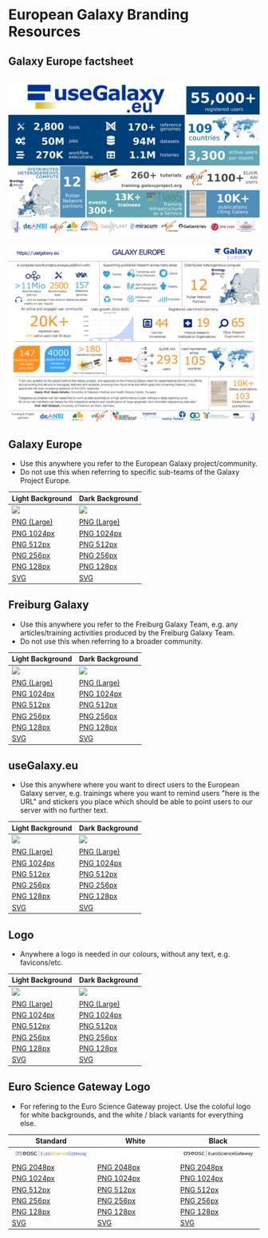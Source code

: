 # European Galaxy Branding Resources

## Galaxy Europe factsheet

![factsheet](factsheet/factsheet_automatable_eu.png)
------
![factsheet](factsheet/factsheet.png)
 

## Galaxy Europe

- Use this anywhere you refer to the European Galaxy project/community.
- Do not use this when referring to specific sub-teams of the Galaxy Project Europe.

Light Background                           | Dark Background
----------------------------------------   | ----
![](./galaxy-eu/galaxy-eu.256.png)         | ![](./galaxy-eu.inv/galaxy-eu.inv.256.png)
[PNG (Large)](galaxy-eu/galaxy-eu.png)     | [PNG (Large)](galaxy-eu.inv/galaxy-eu.inv.png)
[PNG 1024px](galaxy-eu/galaxy-eu.1024.png) | [PNG 1024px](galaxy-eu.inv/galaxy-eu.inv.1024.png)
[PNG 512px](galaxy-eu/galaxy-eu.512.png)   | [PNG 512px](galaxy-eu.inv/galaxy-eu.inv.512.png)
[PNG 256px](galaxy-eu/galaxy-eu.256.png)   | [PNG 256px](galaxy-eu.inv/galaxy-eu.inv.256.png)
[PNG 128px](galaxy-eu/galaxy-eu.128.png)   | [PNG 128px](galaxy-eu.inv/galaxy-eu.inv.128.png)
[SVG](./galaxy-eu.svg)                     | [SVG](galaxy-eu.inv.svg)

## Freiburg Galaxy

- Use this anywhere you refer to the Freiburg Galaxy Team, e.g. any articles/training activities produced by the Freiburg Galaxy Team.
- Do not use this when referring to a broader community.

Light Background                                       | Dark Background
----------------------------------------               | ----
![](./freiburg-galaxy/freiburg-galaxy.256.png)         | ![](./freiburg-galaxy.inv/freiburg-galaxy.inv.256.png)
[PNG (Large)](freiburg-galaxy/freiburg-galaxy.png)     | [PNG (Large)](freiburg-galaxy.inv/freiburg-galaxy.inv.png)
[PNG 1024px](freiburg-galaxy/freiburg-galaxy.1024.png) | [PNG 1024px](freiburg-galaxy.inv/freiburg-galaxy.inv.1024.png)
[PNG 512px](freiburg-galaxy/freiburg-galaxy.512.png)   | [PNG 512px](freiburg-galaxy.inv/freiburg-galaxy.inv.512.png)
[PNG 256px](freiburg-galaxy/freiburg-galaxy.256.png)   | [PNG 256px](freiburg-galaxy.inv/freiburg-galaxy.inv.256.png)
[PNG 128px](freiburg-galaxy/freiburg-galaxy.128.png)   | [PNG 128px](freiburg-galaxy.inv/freiburg-galaxy.inv.128.png)
[SVG](./freiburg-galaxy.svg)                           | [SVG](freiburg-galaxy.inv.svg)

## useGalaxy.eu

- Use this anywhere where you want to direct users to the European Galaxy server, e.g. trainings where you want to remind users "here is the URL" and stickers you
  place which should be able to point users to our server with no further text.

Light Background                                 | Dark Background
----------------------------------------         | ----
![](./useGalaxy.eu/useGalaxy.eu.256.png)         | ![](./useGalaxy.eu.inv/useGalaxy.eu.inv.256.png)
[PNG (Large)](useGalaxy.eu/useGalaxy.eu.png)     | [PNG (Large)](useGalaxy.eu.inv/useGalaxy.eu.inv.png)
[PNG 1024px](useGalaxy.eu/useGalaxy.eu.1024.png) | [PNG 1024px](useGalaxy.eu.inv/useGalaxy.eu.inv.1024.png)
[PNG 512px](useGalaxy.eu/useGalaxy.eu.512.png)   | [PNG 512px](useGalaxy.eu.inv/useGalaxy.eu.inv.512.png)
[PNG 256px](useGalaxy.eu/useGalaxy.eu.256.png)   | [PNG 256px](useGalaxy.eu.inv/useGalaxy.eu.inv.256.png)
[PNG 128px](useGalaxy.eu/useGalaxy.eu.128.png)   | [PNG 128px](useGalaxy.eu.inv/useGalaxy.eu.inv.128.png)
[SVG](./useGalaxy.eu.svg)                        | [SVG](useGalaxy.eu.inv.svg)

## Logo

- Anywhere a logo is needed in our colours, without any text, e.g. favicons/etc.

Light Background                                     | Dark Background
----------------------------------------             | ----
![](./galaxy-eu-logo/galaxy-eu-logo.256.png)         | ![](./galaxy-eu-logo.inv/galaxy-eu-logo.inv.256.png)
[PNG (Large)](galaxy-eu-logo/galaxy-eu-logo.png)     | [PNG (Large)](galaxy-eu-logo.inv/galaxy-eu-logo.inv.png)
[PNG 1024px](galaxy-eu-logo/galaxy-eu-logo.1024.png) | [PNG 1024px](galaxy-eu-logo.inv/galaxy-eu-logo.inv.1024.png)
[PNG 512px](galaxy-eu-logo/galaxy-eu-logo.512.png)   | [PNG 512px](galaxy-eu-logo.inv/galaxy-eu-logo.inv.512.png)
[PNG 256px](galaxy-eu-logo/galaxy-eu-logo.256.png)   | [PNG 256px](galaxy-eu-logo.inv/galaxy-eu-logo.inv.256.png)
[PNG 128px](galaxy-eu-logo/galaxy-eu-logo.128.png)   | [PNG 128px](galaxy-eu-logo.inv/galaxy-eu-logo.inv.128.png)
[SVG](./galaxy-eu-logo.svg)                          | [SVG](galaxy-eu-logo.inv.svg)

## Euro Science Gateway Logo

- For refering to the Euro Science Gateway project. Use the coloful logo for white backgrounds, and the white / black variants for everything else.

Standard                                                              | White                                                                       | Black
--------------------------------------------------------------------- | --------------------------------------------------------------------------- | -------------------------------------
![](euro-science-gateway\eosc_euro_science_gateway.256.png)           | ![](euro-science-gateway\eosc_euro_science_gateway_white.256.png)           | ![](euro-science-gateway\eosc_euro_science_gateway_black.256.png)
[PNG 2048px](euro-science-gateway\eosc_euro_science_gateway.2048.png) | [PNG 2048px](euro-science-gateway\eosc_euro_science_gateway_white.2048.png) | [PNG 2048px](euro-science-gateway\eosc_euro_science_gateway_black.2048.png)
[PNG 1024px](euro-science-gateway\eosc_euro_science_gateway.1024.png) | [PNG 1024px](euro-science-gateway\eosc_euro_science_gateway_white.1024.png) | [PNG 1024px](euro-science-gateway\eosc_euro_science_gateway_black.1024.png)
[PNG 512px](euro-science-gateway\eosc_euro_science_gateway.512.png)   | [PNG 512px](euro-science-gateway\eosc_euro_science_gateway_white.512.png)   | [PNG 512px](euro-science-gateway\eosc_euro_science_gateway_black.512.png)
[PNG 256px](euro-science-gateway\eosc_euro_science_gateway.256.png)   | [PNG 256px](euro-science-gateway\eosc_euro_science_gateway_white.256.png)   | [PNG 256px](euro-science-gateway\eosc_euro_science_gateway_black.256.png)
[PNG 128px](euro-science-gateway\eosc_euro_science_gateway.128.png)   | [PNG 128px](euro-science-gateway\eosc_euro_science_gateway_white.128.png)   | [PNG 128px](euro-science-gateway\eosc_euro_science_gateway_black.128.png)
[SVG](euro-science-gateway\eosc_euro_science_gateway.svg)             | [SVG](euro-science-gateway\eosc_euro_science_gateway_white.svg)             | [SVG](euro-science-gateway\eosc_euro_science_gateway_black.svg)
